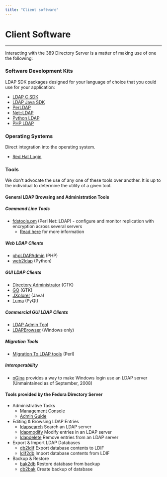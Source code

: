 ```yaml
---
title: "Client software"
---
```


# Client Software
-----------------

Interacting with the 389 Directory Server is a matter of making use of one the following:

### Software Development Kits

LDAP SDK packages designed for your language of choice that you could use for your application:

-   [LDAP C SDK](http://www.mozilla.org/directory/csdk.html)
-   [LDAP Java SDK](http://www.mozilla.org/directory/javasdk.html)
-   [PerLDAP](http://www.mozilla.org/directory/perldap.html)
-   [Net::LDAP](http://ldap.perl.org/)
-   [Python LDAP](http://python-ldap.sourceforge.net/)
-   [PHP LDAP](http://www.php.net/manual/en/ref.ldap.php)

### Operating Systems

Direct integration into the operating system.

-   [Red Hat Login](http://www.redhat.com/docs/manuals/linux/RHL-9-Manual/install-guide/s1-authconfig.html)

### Tools

We don't advocate the use of any one of these tools over another. It is up to the individual to determine the utility of a given tool.

#### General LDAP Browsing and Administration Tools

##### Command Line Tools

-   [fdstools.pm](https://www.redhat.com/archives/fedora-directory-users/2009-February/binwXGyLHrNEa.bin) (Perl Net::LDAP) - configure and monitor replication with encryption across several servers
    -   [Read here](https://www.redhat.com/archives/fedora-directory-users/2009-February/msg00119.html) for more information

##### Web LDAP Clients

-   [phpLDAPAdmin](http://phpldapadmin.sourceforge.net/) (PHP)
-   [web2ldap](http://www.web2ldap.de/) (Python)

##### GUI LDAP Clients

-   [Directory Administrator](http://diradmin.open-it.org/index.php) (GTK)
-   [GQ](http://sourceforge.net/projects/gqclient/) (GTK)
-   [JXplorer](http://www.jxplorer.org) (Java)
-   [Luma](http://luma.sourceforge.net/) (PyQt)

##### Commercial GUI LDAP Clients

-   [LDAP Admin Tool](http://www.ldapsoft.com/ldapadmintool.html)
-   [LDAPBrowser](http://ldapbrowser.com/) (Windows only)

##### Migration Tools

-   [Migration To LDAP tools](http://www.padl.com/OSS/MigrationTools.html) (Perl)

##### Interoperability

-   [pGina](http://www.pgina.org/) provides a way to make Windows login use an LDAP server (Unmaintained as of September, 2008)

#### Tools provided by the Fedora Directory Server

-   Administrative Tasks
    -   [Management Console](http://www.redhat.com/docs/manuals/dir-server/pdf/console60.pdf)
    -   [Admin Guide](http://www.redhat.com/docs/manuals/dir-server/ag/8.0/index.html)
-   Editing & Browsing LDAP Entries
    -   [ldapsearch](http://www.redhat.com/docs/manuals/dir-server/cli/utilities.htm#pgfId-19555) Search an LDAP server
    -   [ldapmodify](http://www.redhat.com/docs/manuals/dir-server/cli/utilities.htm#pgfId-27417) Modify entries in an LDAP server
    -   [ldapdelete](http://www.redhat.com/docs/manuals/dir-server/cli/utilities.htm#pgfId-19549) Remove entries from an LDAP server
-   Export & Import LDAP Databases
    -   [db2ldif](http://www.redhat.com/docs/manuals/dir-server/cli/scripts.htm#pgfId-23620) Export database contents to LDIF
    -   [ldif2db](http://www.redhat.com/docs/manuals/dir-server/cli/scripts.htm#pgfId-23739) Import database contents from LDIF
-   Backup & Restore
    -   [bak2db](http://www.redhat.com/docs/manuals/dir-server/cli/scripts.htm#pgfId-23510) Restore database from backup
    -   [db2bak](http://www.redhat.com/docs/manuals/dir-server/cli/scripts.htm#pgfId-23561) Create backup of database


